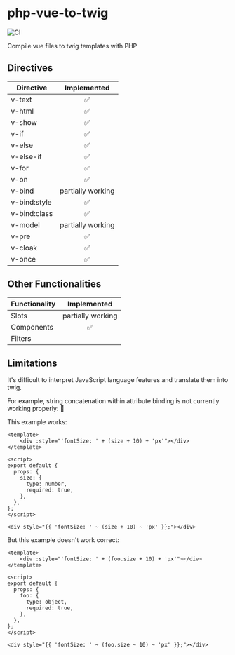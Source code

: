 # php-vue-to-twig

![CI](https://github.com/Paneon/php-vue-to-twig/workflows/PHP%20Composer/badge.svg)

Compile vue files to twig templates with PHP

## Directives

|Directive|Implemented|
|---------|:---------:|
|v-text|:white_check_mark:|
|v-html|:white_check_mark:|
|v-show|:white_check_mark:|
|v-if|:white_check_mark:|
|v-else|:white_check_mark:|
|v-else-if|:white_check_mark:|
|v-for|:white_check_mark:|
|v-on|:white_check_mark:|
|v-bind|partially working|
|v-bind:style|:white_check_mark:|
|v-bind:class|:white_check_mark:|
|v-model|partially working|
|v-pre|:white_check_mark:|
|v-cloak|:white_check_mark:|
|v-once|:white_check_mark:|


## Other Functionalities

|Functionality|Implemented|
|:------------|:---------:|
|Slots|partially working|
|Components|:white_check_mark:|
|Filters||


## Limitations

It's difficult to interpret JavaScript language features and translate them into twig.

For example, string concatenation within attribute binding is not currently working properly: :no_entry_sign:

This example works:

```vue
<template>
    <div :style="'fontSize: ' + (size + 10) + 'px'"></div> 
</template>

<script>
export default {
  props: {
    size: {
      type: number,
      required: true,
    },
  },
};
</script>
```

```twig
<div style="{{ 'fontSize: ' ~ (size + 10) ~ 'px' }};"></div>
```

But this example doesn't work correct:

```vue
<template>
    <div :style="'fontSize: ' + (foo.size + 10) + 'px'"></div> 
</template>

<script>
export default {
  props: {
    foo: {
      type: object,
      required: true,
    },
  },
};
</script>
```

```twig
<div style="{{ 'fontSize: ' ~ (foo.size ~ 10) ~ 'px' }};"></div>
```